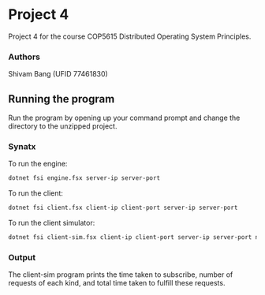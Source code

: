 # Project 4

Project 4 for the course COP5615 Distributed Operating System Principles.

### Authors
Shivam Bang (UFID 77461830)

## Running the program
Run the program by opening up your command prompt and change the directory to the unzipped project. 

### Synatx
To run the engine:
```sh
dotnet fsi engine.fsx server-ip server-port
```
To run the client:
```sh
dotnet fsi client.fsx client-ip client-port server-ip server-port
```
To run the client simulator:
```sh
dotnet fsi client-sim.fsx client-ip client-port server-ip server-port numUsers
```

### Output
The client-sim program prints the time taken to subscribe, number of requests of each kind, and total time taken to fulfill these requests.
